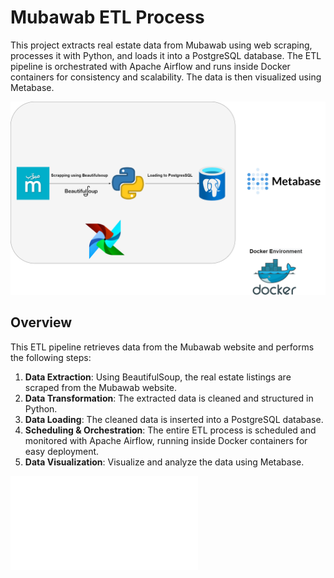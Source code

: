 # **Mubawab ETL Process**

This project extracts real estate data from Mubawab using web scraping, processes it with Python, and loads it into a PostgreSQL database. The ETL pipeline is orchestrated with Apache Airflow and runs inside Docker containers for consistency and scalability. The data is then visualized using Metabase.

![ETL Process Diagram](images/etl.png)
## **Overview**

This ETL pipeline retrieves data from the Mubawab website and performs the following steps:

1. **Data Extraction**: Using BeautifulSoup, the real estate listings are scraped from the Mubawab website.
2. **Data Transformation**: The extracted data is cleaned and structured in Python.
3. **Data Loading**: The cleaned data is inserted into a PostgreSQL database.
4. **Scheduling & Orchestration**: The entire ETL process is scheduled and monitored with Apache Airflow, running inside Docker containers for easy deployment.
5. **Data Visualization**: Visualize and analyze the data using Metabase.

![Dashboard](images/mubawab_dashboard.pdf)
